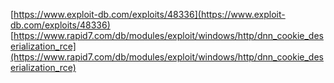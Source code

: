 [https://www.exploit-db.com/exploits/48336](https://www.exploit-db.com/exploits/48336)
[https://www.rapid7.com/db/modules/exploit/windows/http/dnn_cookie_deserialization_rce](https://www.rapid7.com/db/modules/exploit/windows/http/dnn_cookie_deserialization_rce)
